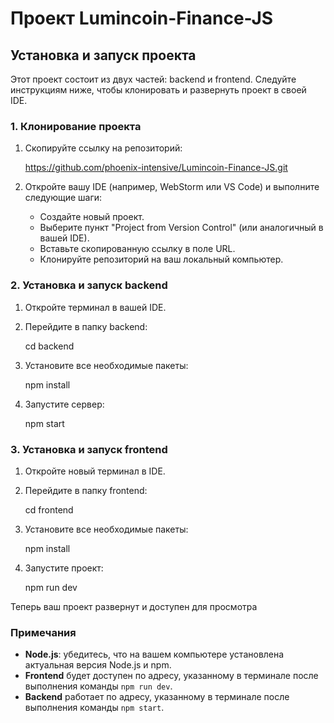 # Проект Lumincoin-Finance-JS

## Установка и запуск проекта

Этот проект состоит из двух частей: backend и frontend. Следуйте инструкциям ниже, чтобы клонировать и развернуть проект в своей IDE.

### 1. Клонирование проекта

1. Скопируйте ссылку на репозиторий:  

   https://github.com/phoenix-intensive/Lumincoin-Finance-JS.git

2. Откройте вашу IDE (например, WebStorm или VS Code) и выполните следующие шаги:
   - Создайте новый проект.
   - Выберите пункт "Project from Version Control" (или аналогичный в вашей IDE).
   - Вставьте скопированную ссылку в поле URL.
   - Клонируйте репозиторий на ваш локальный компьютер.

### 2. Установка и запуск backend

1. Откройте терминал в вашей IDE.
2. Перейдите в папку backend:
 
   cd backend
   
3. Установите все необходимые пакеты:
 
   npm install

4. Запустите сервер:

   npm start


### 3. Установка и запуск frontend

1. Откройте новый терминал в IDE.
2. Перейдите в папку frontend:

   cd frontend

3. Установите все необходимые пакеты:

   npm install
  
4. Запустите проект:

   npm run dev


Теперь ваш проект развернут и доступен для просмотра

### Примечания

- **Node.js**: убедитесь, что на вашем компьютере установлена актуальная версия Node.js и npm.
- **Frontend** будет доступен по адресу, указанному в терминале после выполнения команды `npm run dev`.
- **Backend** работает по адресу, указанному в терминале после выполнения команды `npm start`.
  
